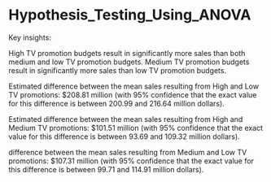 # Hypothesis_Testing_Using_ANOVA

Key insights:  

High TV promotion budgets result in significantly more sales than both medium and low TV promotion budgets. Medium TV promotion budgets result in significantly more sales than low TV promotion budgets.  

Estimated difference between the mean sales resulting from High and Low TV promotions: $208.81 million (with 95% confidence that the exact value for this difference is between 200.99 and 216.64 million dollars).  

Estimated difference between the mean sales resulting from High and Medium TV promotions: $101.51 million (with 95% confidence that the exact value for this difference is between 93.69 and 109.32 million dollars).  

difference between the mean sales resulting from Medium and Low TV promotions: $107.31 million (with 95% confidence that the exact value for this difference is between 99.71 and 114.91 million dollars).  
